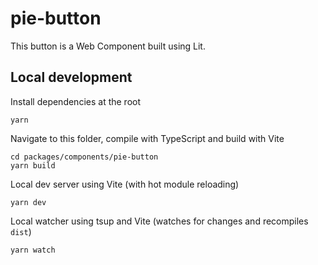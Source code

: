# pie-button

This button is a Web Component built using Lit.

## Local development

Install dependencies at the root
```
yarn
```

Navigate to this folder, compile with TypeScript and build with Vite
```
cd packages/components/pie-button
yarn build
```

Local dev server using Vite (with hot module reloading)
```
yarn dev
```

Local watcher using tsup and Vite (watches for changes and recompiles `dist`)
```
yarn watch
```
